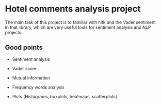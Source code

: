 # Hotel comments analysis project

The main task of this project is to familiar with nltk and the Vader sentiment in that library, which are very useful tools for sentiment analysis and NLP projects.

## Good points

- Sentiment analysis

- Vader score

- Mutual information

- Frequency words analysis

- Plots (Histograms, boxplots, heatmaps, scatterplots)
